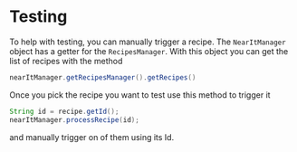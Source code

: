 # Testing

To help with testing, you can manually trigger a recipe.
The `NearItManager` object has a getter for the `RecipesManager`. 
With this object you can get the list of recipes with the method

```java
nearItManager.getRecipesManager().getRecipes()
```
Once you pick the recipe you want to test use this method to trigger it

```java
String id = recipe.getId();
nearItManager.processRecipe(id);
```
and manually trigger on of them using its Id.
